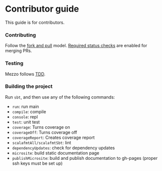 # Contributor guide

This guide is for contributors.

### Contributing

Follow the [fork and pull](https://help.github.com/articles/using-pull-requests/) model.
[Required status checks](https://help.github.com/en/github/administering-a-repository/about-required-status-checks) are enabled for merging PRs.

### Testing
Mezzo follows [TDD](https://en.wikipedia.org/wiki/Test-driven_development).

### Building the project
Run `sbt`, and then use any of the following commands:
 * `run`: run main
 * `compile`: compile
 * `console`: repl
 * `test`: unit test
 * `coverage`: Turns coverage on
 * `coverageOff`: Turns coverage off
 * `coverageReport`: Creates coverage report
 * `scalafmtAll/scalafmtSbt`: lint
 * `dependencyUpdates`: check for dependency updates
 * `microsite`: build static documentation page
 * `publishMicrosite`: build and publish documentation to gh-pages (proper ssh keys must be set up)